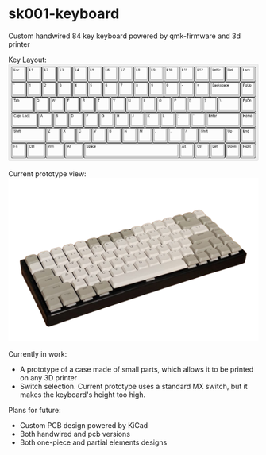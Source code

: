 # sk001-keyboard
Custom handwired 84 key keyboard powered by qmk-firmware and 3d printer

Key Layout:  
![Layout](/sk001-keyboard-layout.png)

Current prototype view:
![Prototype](/Content/prototype001.png)

Currently in work:
* A prototype of a case made of small parts, which allows it to be printed on any 3D printer
* Switch selection. Current prototype uses a standard MX switch, but it makes the keyboard's height too high.

Plans for future:
* Custom PCB design powered by KiCad
* Both handwired and pcb versions
* Both one-piece and partial elements designs
